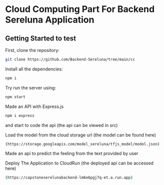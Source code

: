 # Cloud Computing Part For Backend Sereluna Application

## Getting Started to test

First, clone the repository:
```sh
git clone https://github.com/Backend-Sereluna/tree/main/cc
```

Install all the dependencies:
```sh
npm i
```

Try run the server using:
```sh
npm start
```

Made an API with Express.js
```sh
npm i express
```
and start to code the api (the api can be viewed in src)

Load the model from the cloud storage url (the model can be found here)
```sh
(https://storage.googleapis.com/model_sereluna/tfjs_model/model.json)
```

Made an api to predict the feeling from the text provided by user

Deploy The Application to CloudRun (the deployed api can be accessed here)
```sh
(https://capstoneserelunabackend-lm6e6pgj7q-et.a.run.app)
```
